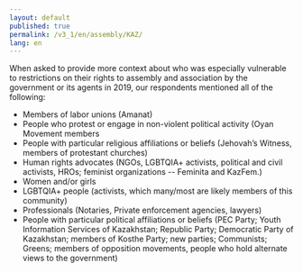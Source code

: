 ```yaml
---
layout: default
published: true
permalink: /v3_1/en/assembly/KAZ/
lang: en
---
```

When asked to provide more context about who was especially vulnerable to restrictions on their rights to assembly and association by the government or its agents in 2019, our respondents mentioned all of the following: 

- Members of labor unions (Amanat) 
- People who protest or engage in non-violent political activity (Oyan Movement members 
- People with particular religious affiliations or beliefs (Jehovah’s Witness, members of protestant churches) 
- Human rights advocates (NGOs, LGBTQIA+ activists, political and civil activists, HROs; feminist organizations -- Feminita and KazFem.) 
- Women and/or girls 
- LGBTQIA+ people (activists, which many/most are likely members of this community) 
- Professionals (Notaries, Private enforcement agencies, lawyers) 
- People with particular political affiliations or beliefs (PEC Party; Youth Information Services of Kazakhstan; Republic Party; Democratic Party of Kazakhstan; members of Kosthe Party; new parties; Communists; Greens; members of opposition movements, people who hold alternate views to the government)
 
